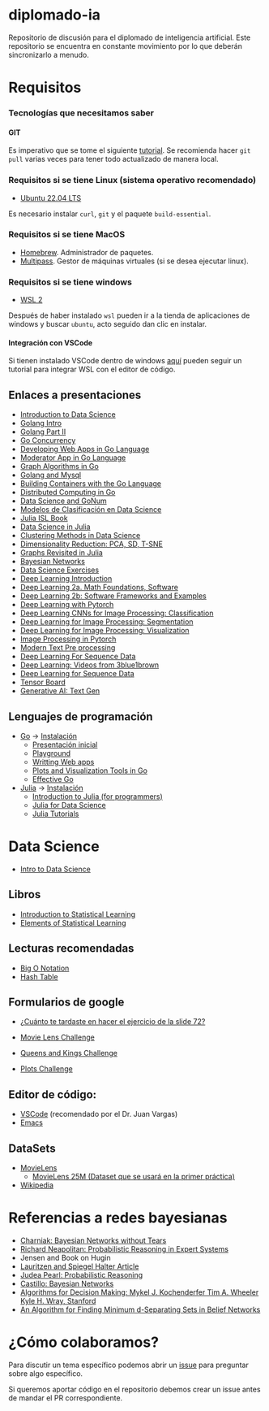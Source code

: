 # diplomado-ia
Repositorio de discusión para el diplomado de inteligencia artificial.  Este
repositorio se encuentra en constante movimiento por lo que deberán
sincronizarlo a menudo.

# Requisitos

### Tecnologías que necesitamos saber

#### GIT

Es imperativo que se tome el siguiente
[tutorial](https://learn.microsoft.com/es-es/training/modules/intro-to-git/). Se
recomienda hacer `git pull` varias veces para tener todo actualizado de manera
local.

### Requisitos si se tiene Linux (sistema operativo recomendado)

- [Ubuntu 22.04 LTS](https://www.releases.ubuntu.com/jammy/)

Es necesario instalar `curl`, `git` y el paquete `build-essential`.

### Requisitos si se tiene MacOS

- [Homebrew](https://brew.sh/). Administrador de paquetes.
- [Multipass](https://multipass.run/). Gestor de máquinas virtuales (si se desea ejecutar linux).

### Requisitos si se tiene windows

- [WSL 2](https://learn.microsoft.com/es-es/windows/wsl/install)

Después de haber instalado `wsl` pueden ir a la tienda de aplicaciones de
windows y buscar `ubuntu`, acto seguido dan clic en instalar.

#### Integración con VSCode

Si tienen instalado VSCode dentro de windows [aquí](https://learn.microsoft.com/en-us/training/modules/developing-in-wsl/?source=recommendations) pueden seguir un tutorial para
integrar WSL con el editor de código.

## Enlaces a presentaciones
- [Introduction to Data Science](https://docs.google.com/presentation/d/1QEGqdo9KMJ3aLfZCu6qX5Phi3XoE3Cd7jgQSAawamPs/edit#slide=id.p4)
- [Golang Intro](https://docs.google.com/presentation/d/18eTBCF2W4J8bQ2EwbW63iUuG1meIuiTvfLaujq5ni1k/edit#slide=id.p)
- [Golang Part II](https://docs.google.com/presentation/d/1MgQG_B2v2eOq7NhhGMiQf-oZG0aCSXwqBKyYlEWeyKo)
- [Go Concurrency](https://docs.google.com/presentation/d/1a0OmFFyBt9He0xus1SYKpQxHXKSW4S3ODF3lveRkLrE)
- [Developing Web Apps in Go Language](https://docs.google.com/presentation/d/1cosYUSInZQ7XjLXep_LHObiKZWtHOARFPBWPIBoAHcs)
- [Moderator App in Go Language](https://docs.google.com/presentation/d/1951aMOQPwPNeRIQ2HlaV3i-k45SegvZq-ulkzuRAz4c/edit#slide=id.p)
- [Graph Algorithms in Go](https://docs.google.com/presentation/d/1DWhMXCgA_v4p7r8S6Aet41dXVwZ8yrVFbRYtO3YlKEg/edit#slide=id.p)
- [Golang and Mysql](https://docs.google.com/presentation/d/1Y44n39CvvMczVJh4-8cNPcb6czLIEqyjxEypsIR_3p4/edit#slide=id.p)
- [Building Containers with the Go Language](https://docs.google.com/presentation/d/1FVz8DHOXxKy1aEi2ZSu_enzyRVpcaxrS7toIyeovS1I)
- [Distributed Computing in Go](https://docs.google.com/presentation/d/1KSH5QQfSwUNQ779VjZ3lGYLqC8Uysv13ycpJ335N2xY)
- [Data Science and GoNum](https://docs.google.com/presentation/d/1WPJbHCltFM-gky3Be3S2jVLDDztNvrqvyvmC10T38AM)
- [Modelos de Clasificación en Data Science](https://docs.google.com/presentation/d/1zOikKpq_FGpoptS3rTKSr1s7ILBI_5Dgx0aloXe3j04/edit#slide=id.p)
- [Julia ISL Book](https://bit.ly/3PBqLIP)
- [Data Science in Julia](https://bit.ly/482MfIt)
- [Clustering Methods in Data Science](https://bit.ly/4faYGV1)
- [Dimensionality Reduction: PCA, SD, T-SNE](https://docs.google.com/presentation/d/1ndZRoMAEfyh3txawZXGomAJZkY1p5OvkpFB06PZs1iY/edit#slide=id.g5e632b589d_0_0)
- [Graphs Revisited in Julia]( https://bit.ly/3SsfnCs )
- [Bayesian Networks](https://bit.ly/3x2c1L7)
- [Data Science Exercises](https://docs.google.com/presentation/d/1tSNaUJc2NxEO3wWga_yCK4m61x9pJM2aHaPsn-OLc_s/)
- [Deep Learning Introduction](https://bit.ly/4i1rZM3)
- [Deep Learning 2a. Math Foundations, Software](https://docs.google.com/presentation/d/1SjYGyzzUU47m0E70LqW8wVYhfBBrLZW4xfTcV1-UKSw)
- [Deep Learning 2b: Software Frameworks and Examples](https://docs.google.com/presentation/d/1BXhQ7WJtHBPFzIPVAeYFm0cMt8AhTllymDtxNvX_Arg/edit#slide=id.p4)
- [Deep Learning with Pytorch](https://docs.google.com/presentation/d/1pqYDpU9C51bw7Qd6w8NhvRZPRYYtFsExFNdH97XUVAI/edit#slide=id.p)
- [Deep Learning CNNs for Image Processing: Classification](https://docs.google.com/presentation/d/12wkkuzepk6-sOIGHNDqJMPdfITnYeD9DeTv5Mb2KpGc/edit#slide=id.p4)
- [Deep Learning for Image Processing: Segmentation](https://docs.google.com/presentation/d/1eHczndhJl27bX8_V4iOL5x7j6t8xdCshoTuVFYQlkDk/edit#slide=id.p4)
- [Deep Learning for Image Processing: Visualization](https://docs.google.com/presentation/d/1lCuLq0F-W_aPzUo4sk1shvlyxcP5ucNUnVymWKDh6JA/edit#slide=id.p4)
- [Image Processing in Pytorch](https://docs.google.com/presentation/d/1z3nT1tHy11-e9zT2dmGfQIw2qy3Z1XcqLhpmKxM5xmU/edit?pli=1#slide=id.p)
- [Modern Text Pre processing](https://docs.google.com/presentation/d/1nY5F-3GIJ7VMPetahfxC7Esl_sIx7r-vlBjQ850i6nI/edit#slide=id.p4)
- [Deep Learning For Sequence Data](https://docs.google.com/presentation/d/1SB1fYiOAzDqZS_NSjb7zONKqdGS-vkXB5g_5eE8dt_0/edit#slide=id.p4)
- [Deep Learning: Videos from 3blue1brown](https://docs.google.com/presentation/d/1YKTCAZUPfrsXQew683IQKIwavYAB--uYztXW3WT0KE8/edit#slide=id.p4)
- [Deep Learning for Sequence Data](https://docs.google.com/presentation/d/1SB1fYiOAzDqZS_NSjb7zONKqdGS-vkXB5g_5eE8dt_0/edit?slide=id.p4#slide=id.p4)
- [Tensor Board](https://docs.google.com/presentation/d/1rkrvmobAROR1wcxMV2W2WFtERG9Gxn5oxNIxipgqSho/edit#slide=id.p)
- [Generative AI: Text Gen](https://docs.google.com/presentation/d/1Kvq9jI_TJ9yZmiDT2K9bPejjG0nRRNbNU2ahoFX3TSc/edit#slide=id.p)

## Lenguajes de programación

- [Go](./go) -> [Instalación](https://go.dev/doc/install)
  - [Presentación inicial](https://docs.google.com/presentation/d/18eTBCF2W4J8bQ2EwbW63iUuG1meIuiTvfLaujq5ni1k/edit#slide=id.p)
  - [Playground](https://go.dev/play/)
  - [Writting Web apps](https://go.dev/doc/articles/wiki/)
  - [Plots and Visualization Tools in Go](https://docs.google.com/presentation/d/1JhCiWTHKdZXBj5dLhEJ6jbDUXzW1gSjXXUnnRtAY_jk)
  - [Effective Go](https://go.dev/doc/effective_go)
- [Julia](./julia) -> [Instalación](https://julialang.org/downloads/)
  - [Introduction to Julia (for programmers)](https://juliaacademy.com/p/intro-to-julia)
  - [Julia for Data Science](https://juliaacademy.com/p/julia-for-data-science)
  - [Julia Tutorials](https://julialang.org/learning/tutorials/)

# Data Science

- [Intro to Data Science](https://docs.google.com/presentation/d/1QEGqdo9KMJ3aLfZCu6qX5Phi3XoE3Cd7jgQSAawamPs/edit#slide=id.p4)

## Libros

- [Introduction to Statistical Learning](https://www.statlearning.com/)
- [Elements of Statistical Learning](https://hastie.su.domains/ElemStatLearn/)

## Lecturas recomendadas

- [Big O Notation](https://en.wikipedia.org/wiki/Big_O_notation)
- [Hash Table](https://en.wikipedia.org/wiki/Hash_table)

## Formularios de google

- [¿Cuánto te tardaste en hacer el ejercicio de la slide 72?](https://forms.gle/pNFoWNNY9oQ1NGyi7)

- [Movie Lens Challenge](https://docs.google.com/forms/d/e/1FAIpQLSei3wdPEHFW7Hc94ga6TYw7-OEZLduXO6kag7D07F4oGKcrcA/viewform?vc=0&c=0&w=1&flr=0)
- [Queens and Kings Challenge](https://docs.google.com/forms/d/1TePORXDqeDcGRdc5PCMakQH3zHcH6qOVfvWzDstyeeA/viewform?edit_requested=true)
- [Plots Challenge](https://docs.google.com/forms/d/15_WWc4o47UwQg63HJ12ajr7KFcfMA_nSWZWdp1E-aac/viewform?edit_requested=true)

## Editor de código:
  - [VSCode](https://code.visualstudio.com/) (recomendado por el Dr. Juan Vargas)
  - [Emacs](https://www.gnu.org/software/emacs/)

## DataSets

- [MovieLens](https://grouplens.org/datasets/movielens/)
  - [MovieLens 25M (Dataset que se usará en la primer práctica)](https://grouplens.org/datasets/movielens/25m/)
- [Wikipedia](https://drive.google.com/file/d/1WLcOVre_Bw7pZnJJ-ygb1BedFYKls-IK/view?usp=sharing)

# Referencias a redes bayesianas

- [Charniak: Bayesian Networks without Tears](https://www.cs.ubc.ca/~murphyk/Bayes/Charniak_91.pdf)
- [Richard Neapolitan: Probabilistic Reasoning in Expert Systems](https://dl.acm.org/doi/book/10.5555/77340)
- Jensen and Book on Hugin
- [Lauritzen and Spiegel Halter Article](https://onlinelibrary.wiley.com/doi/epdf/10.1002/9781118445112.stat00258)
- [Judea Pearl: Probabilistic Reasoning](https://onlinelibrary.wiley.com/doi/epdf/10.1002/9781118445112.stat00258)
- [Castillo: Bayesian Networks](https://onlinelibrary.wiley.com/doi/epdf/10.1002/9781118445112.stat00258)
- [Algorithms for Decision Making:  Mykel J. Kochenderfer Tim A. Wheeler Kyle H. Wray, Stanford](https://algorithmsbook.com/files/dm.pdf)
- [An Algorithm for Finding Minimum d-Separating Sets in Belief Networks](https://arxiv.org/pdf/1302.3549)

# ¿Cómo colaboramos?
Para discutir un tema específico podemos abrir un [issue](https://github.com/camachojua/diplomado-ia/issues/new) para preguntar sobre algo específico.

Si queremos aportar código en el repositorio debemos crear un issue antes de mandar el PR correspondiente.
